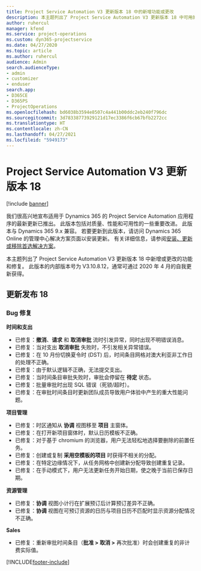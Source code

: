 ```yaml
---
title: Project Service Automation V3 更新版本 18 中的新增功能或更改
description: 本主题列出了 Project Service Automation V3 更新版本 18 中可用的功能和修复。
author: ruhercul
manager: kfend
ms.service: project-operations
ms.custom: dyn365-projectservice
ms.date: 04/27/2020
ms.topic: article
ms.author: ruhercul
audience: Admin
search.audienceType:
- admin
- customizer
- enduser
search.app:
- D365CE
- D365PS
- ProjectOperations
ms.openlocfilehash: bd6038b3594e8507c4a441b00ddc2eb240f796dc
ms.sourcegitcommit: 3d78338773929121d17ec3386f6cb67bfb2272cc
ms.translationtype: HT
ms.contentlocale: zh-CN
ms.lasthandoff: 04/27/2021
ms.locfileid: "5949173"
---
```

# <a name="project-service-automation-update-release-18-v3"></a>Project Service Automation V3 更新版本 18

[!include [banner](../includes/psa-now-project-operations.md)]

我们很高兴地宣布适用于 Dynamics 365 的 Project Service Automation 应用程序的最新更新已推出。 此版本包括对质量、性能和可用性的一些重要改进。 此版本与 Dynamics 365 9.x 兼容。 若要更新到此版本，请访问 Dynamics 365 Online 的管理中心解决方案页面以安装更新。 有关详细信息，请参阅[安装、更新或移除首选解决方案](/power-platform/admin/install-remove-preferred-solution)。

本主题列出了 Project Service Automation V3 更新版本 18 中新增或更改的功能和修复。 此版本的内部版本号为 V3.10.8.12，通常可通过 2020 年 4 月的自我更新获得。

## <a name="update-release-18"></a>更新发布 18

### <a name="bug-fixes"></a>Bug 修复

**时间和支出**

- 已修复：**撤消**、**请求** 和 **取消审批** 流时引发异常，同时出现不明错误消息。
- 已修复：当对支出 **取消审批** 失败时，不引发相关异常错误。
- 已修复：在 10 月份切换夏令时 (DST) 后，时间条目网格对澳大利亚非工作日的处理不正确。
- 已修复：由于默认逻辑不正确，无法提交支出。
- 已修复：当时间条目审批失败时，审批会停留在 **待定** 状态。
- 已修复：批量审批时出现 SQL 错误（死锁/超时）。
- 已修复：在审批时间条目时更新团队成员导致用户体验中产生的重大性能问题。

**项目管理**

- 已修复：时区通知从 **协调** 视图移至 **项目** 主窗体。
- 已修复：在打开新项目窗体时，默认日历模板不正确。
- 已修复：对于基于 chromium 的浏览器，用户无法轻松地选择要删除的前置任务。
- 已修复：创建或复制 **采用空模板的项目** 时获得不相关的分配。
- 已修复：在特定边缘情况下，从任务网格中创建新分配导致创建重复记录。
- 已修复：在手动模式下，用户无法更新任务开始日期，使之晚于当前已保存日期。

**资源管理**

- 已修复：**协调** 视图小计行在扩展预订后计算预订差异不正确。
- 已修复：**协调** 视图在可预订资源的日历与项目日历不匹配时显示资源分配情况不正确。

**Sales**

- 已修复：重新审批时间条目（**批准 > 取消 >** 再次批准）时会创建重复的非计费实际值。


[!INCLUDE[footer-include](../includes/footer-banner.md)]